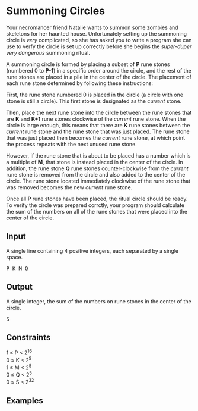 # Summoning Circles

Your necromancer friend Natalie wants to summon some zombies and skeletons for her haunted house.
Unfortunately setting up the summoning circle is _very_ complicated,
so she has asked you to write a program she can use to verfy the circle is set up correctly before she begins the _super-duper very dangerous_ summoning ritual.

A summoning circle is formed by placing a subset of **P** rune stones (numbered 0 to **P-1**) in a specific order around the circle,
and the rest of the rune stones are placed in a pile in the center of the circle.
The placement of each rune stone determined by following these instructions:

First, the rune stone numbered 0 is placed in the circle (a circle with one stone is still a circle). This first stone is designated as the _current_ stone.

Then, place the next rune stone into the circle between the rune stones that are **K** and **K+1** rune stones clockwise of the _current_ rune stone.
When the circle is large enough, this means that there are **K** rune stones between the _current_ rune stone and the rune stone that was just placed.
The rune stone that was just placed then becomes the _current_ rune stone, at which point the process repeats with the next unused rune stone.

However, if the rune stone that is about to be placed has a number which is a multiple of **M**, that stone is instead placed in the center of the circle.
In addition, the rune stone **Q** rune stones counter-clockwise from the _current_ rune stone is removed from the circle and also added to the center of the circle.
The rune stone located immediately clockwise of the rune stone that was removed becomes the new _current_ rune stone.

Once all **P** rune stones have been placed, the ritual circle should be ready.
To verify the circle was prepared corrctly, your program should calculate the sum of the numbers on all of the rune stones that were placed into the center of the circle.

## Input

A single line containing 4 positive integers, each separated by a single space.
<pre>P K M Q</pre>

## Output

A single integer, the sum of the numbers on rune stones in the center of the circle.
<pre>S</pre>

## Constraints

1 ≤ P < 2<sup>16</sup>
<br/>
0 ≤ K < 2<sup>5</sup>
<br/>
1 ≤ M < 2<sup>5</sup>
<br/>
0 ≤ Q < 2<sup>5</sup>
<br/>
0 ≤ S < 2<sup>32</sup>

## Examples

